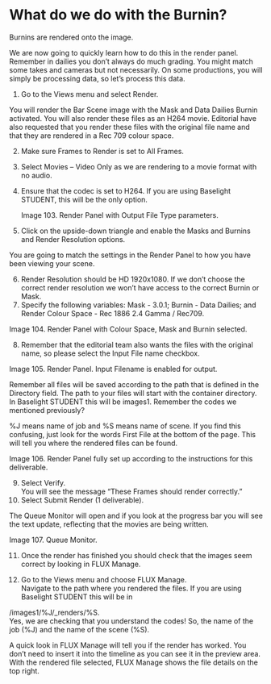 # What do we do with the Burnin?

Burnins are rendered onto the image.

We are now going to quickly learn how to do this in the render panel. Remember in dailies you don’t always do much grading. You might match some takes and cameras but not necessarily. On some productions, you will simply be processing data, so let’s process this data.

1. Go to the Views menu and select Render.

You will render the Bar Scene image with the Mask and Data Dailies Burnin activated. You will also render these files as an H264 movie. Editorial have also requested that you render these files with the original file name and that they are rendered in a Rec 709 colour space.

2.  Make sure Frames to Render is set to All Frames.
3.  Select Movies – Video Only as we are rendering to a movie format with no audio.
4. Ensure that the codec is set to H264. If you are using Baselight STUDENT, this will be the only option.

   Image 103. Render Panel with Output File Type parameters.

5. Click on the upside-down triangle and enable the Masks and Burnins and Render Resolution options.

You are going to match the settings in the Render Panel to how you have been viewing your scene.

6.  Render Resolution should be HD 1920x1080. If we don’t choose the correct render resolution we won’t have access to the correct Burnin or Mask.
7.  Specify the following variables: Mask - 3.0.1; Burnin - Data Dailies; and Render Colour Space - Rec 1886 2.4 Gamma / Rec709.


Image 104. Render Panel with Colour Space, Mask and Burnin selected.

8. Remember that the editorial team also wants the files with the original name, so please select the Input File name checkbox.

Image 105. Render Panel. Input Filename is enabled for output.

Remember all files will be saved according to the path that is defined in the Directory field. The path to your files will start with the container directory. In Baselight STUDENT this will be images1. Remember the codes we mentioned previously?

%J means name of job and %S means name of scene. If you find this confusing, just look for the words First File at the bottom of the page. This will tell you where the rendered files can be found.

Image 106. Render Panel fully set up according to the instructions for this deliverable.

9. Select Verify.  
You will see the message “These Frames should render correctly.” 
10. Select Submit Render \(1 deliverable\).

The Queue Monitor will open and if you look at the progress bar you will see the text update, reflecting that the movies are being written.

Image 107. Queue Monitor.

11. Once the render has finished you should check that the images seem correct by looking in FLUX Manage.

12. Go to the Views menu and choose FLUX Manage.  
Navigate to the path where you rendered the files. If you are using Baselight STUDENT this will be in

/images1/%J/\_renders/%S.  
Yes, we are checking that you understand the codes! So, the name of the job \(%J\) and the name of the scene \(%S\).

A quick look in FLUX Manage will tell you if the render has worked. You don’t need to insert it into the timeline as you can see it in the preview area. With the rendered file selected, FLUX Manage shows the file details on the top right.

